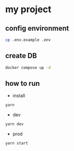 # my project

## config environment

```bash
cp .env.example .env
```

## create DB

```bash
docker compose up -d
```

## how to run

- install

```bash
yarn
```

- dev

```bash
yarn dev
```

- prod

```bash
yarn start
```
